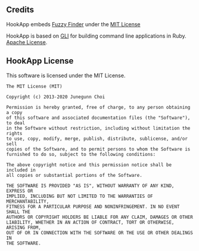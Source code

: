 ## Credits

HookApp embeds [Fuzzy Finder](https://github.com/junegunn/fzf) under the [MIT License](https://github.com/junegunn/fzf/blob/master/LICENSE)

HookApp is based on [GLI](https://github.com/davetron5000/gli) for building command line applications in Ruby. [Apache License](https://github.com/davetron5000/gli/blob/main/LICENSE.txt).

## HookApp License

This software is licensed under the MIT License.

	The MIT License (MIT)

	Copyright (c) 2013-2020 Junegunn Choi

	Permission is hereby granted, free of charge, to any person obtaining a copy
	of this software and associated documentation files (the "Software"), to deal
	in the Software without restriction, including without limitation the rights
	to use, copy, modify, merge, publish, distribute, sublicense, and/or sell
	copies of the Software, and to permit persons to whom the Software is
	furnished to do so, subject to the following conditions:

	The above copyright notice and this permission notice shall be included in
	all copies or substantial portions of the Software.

	THE SOFTWARE IS PROVIDED "AS IS", WITHOUT WARRANTY OF ANY KIND, EXPRESS OR
	IMPLIED, INCLUDING BUT NOT LIMITED TO THE WARRANTIES OF MERCHANTABILITY,
	FITNESS FOR A PARTICULAR PURPOSE AND NONINFRINGEMENT. IN NO EVENT SHALL THE
	AUTHORS OR COPYRIGHT HOLDERS BE LIABLE FOR ANY CLAIM, DAMAGES OR OTHER
	LIABILITY, WHETHER IN AN ACTION OF CONTRACT, TORT OR OTHERWISE, ARISING FROM,
	OUT OF OR IN CONNECTION WITH THE SOFTWARE OR THE USE OR OTHER DEALINGS IN
	THE SOFTWARE.
